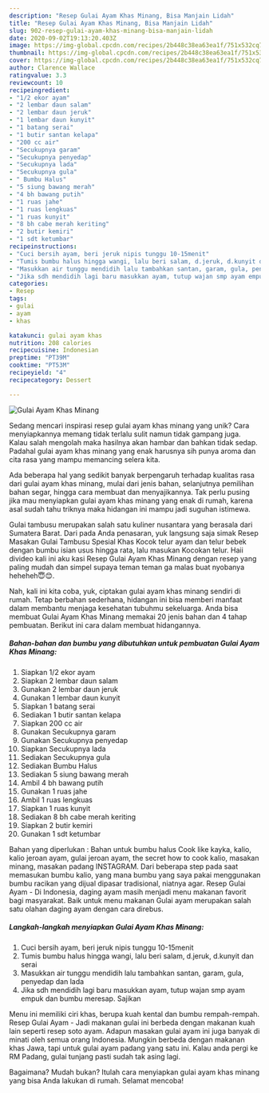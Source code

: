 ```yaml
---
description: "Resep Gulai Ayam Khas Minang, Bisa Manjain Lidah"
title: "Resep Gulai Ayam Khas Minang, Bisa Manjain Lidah"
slug: 902-resep-gulai-ayam-khas-minang-bisa-manjain-lidah
date: 2020-09-02T19:13:20.403Z
image: https://img-global.cpcdn.com/recipes/2b448c38ea63ea1f/751x532cq70/gulai-ayam-khas-minang-foto-resep-utama.jpg
thumbnail: https://img-global.cpcdn.com/recipes/2b448c38ea63ea1f/751x532cq70/gulai-ayam-khas-minang-foto-resep-utama.jpg
cover: https://img-global.cpcdn.com/recipes/2b448c38ea63ea1f/751x532cq70/gulai-ayam-khas-minang-foto-resep-utama.jpg
author: Clarence Wallace
ratingvalue: 3.3
reviewcount: 10
recipeingredient:
- "1/2 ekor ayam"
- "2 lembar daun salam"
- "2 lembar daun jeruk"
- "1 lembar daun kunyit"
- "1 batang serai"
- "1 butir santan kelapa"
- "200 cc air"
- "Secukupnya garam"
- "Secukupnya penyedap"
- "Secukupnya lada"
- "Secukupnya gula"
- " Bumbu Halus"
- "5 siung bawang merah"
- "4 bh bawang putih"
- "1 ruas jahe"
- "1 ruas lengkuas"
- "1 ruas kunyit"
- "8 bh cabe merah keriting"
- "2 butir kemiri"
- "1 sdt ketumbar"
recipeinstructions:
- "Cuci bersih ayam, beri jeruk nipis tunggu 10-15menit"
- "Tumis bumbu halus hingga wangi, lalu beri salam, d.jeruk, d.kunyit dan serai"
- "Masukkan air tunggu mendidih lalu tambahkan santan, garam, gula, penyedap dan lada"
- "Jika sdh mendidih lagi baru masukkan ayam, tutup wajan smp ayam empuk dan bumbu meresap. Sajikan"
categories:
- Resep
tags:
- gulai
- ayam
- khas

katakunci: gulai ayam khas 
nutrition: 208 calories
recipecuisine: Indonesian
preptime: "PT39M"
cooktime: "PT53M"
recipeyield: "4"
recipecategory: Dessert

---
```



![Gulai Ayam Khas Minang](https://img-global.cpcdn.com/recipes/2b448c38ea63ea1f/751x532cq70/gulai-ayam-khas-minang-foto-resep-utama.jpg)

Sedang mencari inspirasi resep gulai ayam khas minang yang unik? Cara menyiapkannya memang tidak terlalu sulit namun tidak gampang juga. Kalau salah mengolah maka hasilnya akan hambar dan bahkan tidak sedap. Padahal gulai ayam khas minang yang enak harusnya sih punya aroma dan cita rasa yang mampu memancing selera kita.

Ada beberapa hal yang sedikit banyak berpengaruh terhadap kualitas rasa dari gulai ayam khas minang, mulai dari jenis bahan, selanjutnya pemilihan bahan segar, hingga cara membuat dan menyajikannya. Tak perlu pusing jika mau menyiapkan gulai ayam khas minang yang enak di rumah, karena asal sudah tahu triknya maka hidangan ini mampu jadi suguhan istimewa.

Gulai tambusu merupakan salah satu kuliner nusantara yang berasala dari Sumatera Barat. Dari pada Anda penasaran, yuk langsung saja simak Resep Masakan Gulai Tambusu Spesial Khas Kocok telur ayam dan telur bebek dengan bumbu isian usus hingga rata, lalu masukan Kocokan telur. Haii divideo kali ini aku kasi Resep Gulai Ayam Khas Minang dengan resep yang paling mudah dan simpel supaya teman teman ga malas buat nyobanya heheheh😇😊.


Nah, kali ini kita coba, yuk, ciptakan gulai ayam khas minang sendiri di rumah. Tetap berbahan sederhana, hidangan ini bisa memberi manfaat dalam membantu menjaga kesehatan tubuhmu sekeluarga. Anda bisa membuat Gulai Ayam Khas Minang memakai 20 jenis bahan dan 4 tahap pembuatan. Berikut ini cara dalam membuat hidangannya.

<!--inarticleads1-->

##### Bahan-bahan dan bumbu yang dibutuhkan untuk pembuatan Gulai Ayam Khas Minang:

1. Siapkan 1/2 ekor ayam
1. Siapkan 2 lembar daun salam
1. Gunakan 2 lembar daun jeruk
1. Gunakan 1 lembar daun kunyit
1. Siapkan 1 batang serai
1. Sediakan 1 butir santan kelapa
1. Siapkan 200 cc air
1. Gunakan Secukupnya garam
1. Gunakan Secukupnya penyedap
1. Siapkan Secukupnya lada
1. Sediakan Secukupnya gula
1. Sediakan  Bumbu Halus
1. Sediakan 5 siung bawang merah
1. Ambil 4 bh bawang putih
1. Gunakan 1 ruas jahe
1. Ambil 1 ruas lengkuas
1. Siapkan 1 ruas kunyit
1. Sediakan 8 bh cabe merah keriting
1. Siapkan 2 butir kemiri
1. Gunakan 1 sdt ketumbar


Bahan yang diperlukan : Bahan untuk bumbu halus  Cook like kayka, kalio, kalio jeroan ayam, gulai jeroan ayam, the secret how to cook kalio, masakan minang, masakan padang INSTAGRAM. Dari beberapa step pada saat memasukan bumbu kalio, yang mana bumbu yang saya pakai menggunakan bumbu racikan yang dijual dipasar tradisional, niatnya agar. Resep Gulai Ayam - Di Indonesia, daging ayam masih menjadi menu makanan favorit bagi masyarakat. Baik untuk menu makanan Gulai ayam merupakan salah satu olahan daging ayam dengan cara direbus. 

<!--inarticleads2-->

##### Langkah-langkah menyiapkan Gulai Ayam Khas Minang:

1. Cuci bersih ayam, beri jeruk nipis tunggu 10-15menit
1. Tumis bumbu halus hingga wangi, lalu beri salam, d.jeruk, d.kunyit dan serai
1. Masukkan air tunggu mendidih lalu tambahkan santan, garam, gula, penyedap dan lada
1. Jika sdh mendidih lagi baru masukkan ayam, tutup wajan smp ayam empuk dan bumbu meresap. Sajikan


Menu ini memiliki ciri khas, berupa kuah kental dan bumbu rempah-rempah. Resep Gulai Ayam - Jadi makanan gulai ini berbeda dengan makanan kuah lain seperti resep soto ayam. Adapun masakan gulai ayam ini juga banyak di minati oleh semua orang Indonesia. Mungkin berbeda dengan makanan khas Jawa, tapi untuk gulai ayam padang yang satu ini. Kalau anda pergi ke RM Padang, gulai tunjang pasti sudah tak asing lagi. 

Bagaimana? Mudah bukan? Itulah cara menyiapkan gulai ayam khas minang yang bisa Anda lakukan di rumah. Selamat mencoba!
